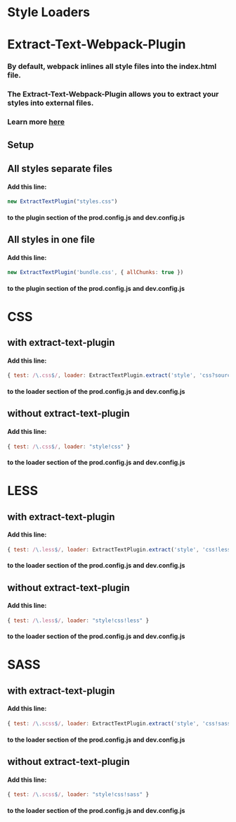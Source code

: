 # Style Loaders

# Extract-Text-Webpack-Plugin
### By default, webpack inlines all style files into the index.html file.
### The Extract-Text-Webpack-Plugin allows you to extract your styles into external files.
### Learn more [here](https://github.com/webpack/extract-text-webpack-plugin)
## Setup
## All styles separate files
#### Add this line:
```javascript
new ExtractTextPlugin("styles.css")
```
#### to the plugin section of the prod.config.js and dev.config.js
## All styles in one file
#### Add this line:
```javascript
new ExtractTextPlugin('bundle.css', { allChunks: true })
```
#### to the plugin section of the prod.config.js and dev.config.js
# CSS
## with extract-text-plugin
#### Add this line:
```javascript
{ test: /\.css$/, loader: ExtractTextPlugin.extract('style', 'css?sourceMap') }
```
#### to the loader section of the prod.config.js and dev.config.js
## without extract-text-plugin
#### Add this line:
```javascript
{ test: /\.css$/, loader: "style!css" }
```
#### to the loader section of the prod.config.js and dev.config.js
# LESS
## with extract-text-plugin
#### Add this line:
```javascript
{ test: /\.less$/, loader: ExtractTextPlugin.extract('style', 'css!less') }
```
#### to the loader section of the prod.config.js and dev.config.js
## without extract-text-plugin
#### Add this line:
```javascript
{ test: /\.less$/, loader: "style!css!less" }
```
#### to the loader section of the prod.config.js and dev.config.js
# SASS
## with extract-text-plugin
#### Add this line:
```javascript
{ test: /\.scss$/, loader: ExtractTextPlugin.extract('style', 'css!sass') }
```
#### to the loader section of the prod.config.js and dev.config.js
## without extract-text-plugin
#### Add this line:
```javascript
{ test: /\.scss$/, loader: "style!css!sass" }
```
#### to the loader section of the prod.config.js and dev.config.js

